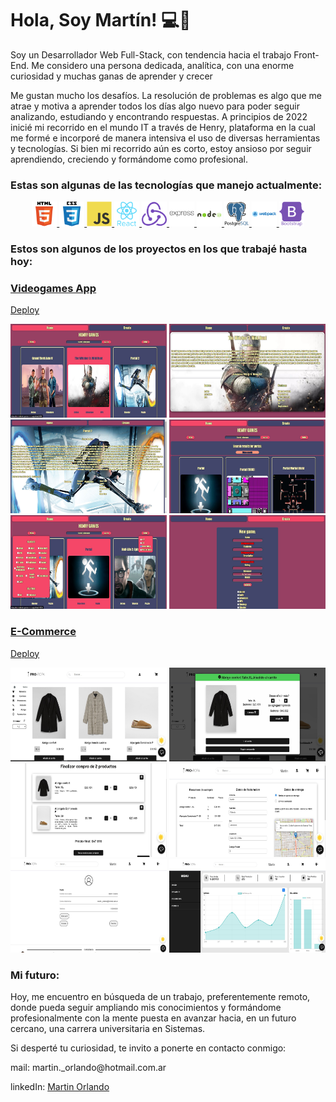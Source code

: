 <h1>Hola, Soy Martín! 💻👋</h1>

Soy un Desarrollador Web Full-Stack, con tendencia hacia el trabajo Front-End. Me considero una persona dedicada, analítica, con una enorme curiosidad y muchas ganas de aprender y crecer

Me gustan mucho los desafíos. La resolución de problemas es algo que me atrae y motiva a aprender todos los días algo nuevo para poder seguir analizando, estudiando y encontrando respuestas. A principios de 2022 inicié mi recorrido en el mundo IT a través de Henry, plataforma en la cual me formé e incorporé de manera intensiva el uso de diversas herramientas y tecnologías.
Si bien mi recorrido aún es corto, estoy ansioso por seguir aprendiendo, creciendo y formándome como profesional.
<h3>Estas son algunas de las tecnologías que manejo actualmente:</h3>
<p align="center">
<a href="https://www.w3.org/html/" target="_blank" rel="noreferrer"> <img src="https://raw.githubusercontent.com/devicons/devicon/master/icons/html5/html5-original-wordmark.svg" alt="html5" width="40" height="40"/> </a>   <a href="https://www.w3schools.com/css/" target="_blank" rel="noreferrer"> <img src="https://raw.githubusercontent.com/devicons/devicon/master/icons/css3/css3-original-wordmark.svg" alt="css3" width="40" height="40"/> </a> <a href="https://developer.mozilla.org/en-US/docs/Web/JavaScript" target="_blank" rel="noreferrer"> <img src="https://raw.githubusercontent.com/devicons/devicon/master/icons/javascript/javascript-original.svg" alt="javascript" width="40" height="40"/> </a> <a href="https://reactjs.org/" target="_blank" rel="noreferrer"> <img src="https://raw.githubusercontent.com/devicons/devicon/master/icons/react/react-original-wordmark.svg" alt="react" width="40" height="40"/> </a> <a href="https://redux.js.org" target="_blank" rel="noreferrer"> <img src="https://raw.githubusercontent.com/devicons/devicon/master/icons/redux/redux-original.svg" alt="redux" width="40" height="40"/> </a> <a href="https://expressjs.com" target="_blank" rel="noreferrer"> <img src="https://raw.githubusercontent.com/devicons/devicon/master/icons/express/express-original-wordmark.svg" alt="express" width="40" height="40"/> </a> <a href="https://nodejs.org" target="_blank" rel="noreferrer"> <img src="https://raw.githubusercontent.com/devicons/devicon/master/icons/nodejs/nodejs-original-wordmark.svg" alt="nodejs" width="40" height="40"/> </a> <a href="https://www.postgresql.org" target="_blank" rel="noreferrer"> <img src="https://raw.githubusercontent.com/devicons/devicon/master/icons/postgresql/postgresql-original-wordmark.svg" alt="postgresql" width="40" height="40"/> </a> <a href="https://webpack.js.org" target="_blank" rel="noreferrer"> <img src="https://raw.githubusercontent.com/devicons/devicon/d00d0969292a6569d45b06d3f350f463a0107b0d/icons/webpack/webpack-original-wordmark.svg" alt="webpack" width="40" height="40"/> </a> <a href="https://getbootstrap.com" target="_blank" rel="noreferrer"> <img src="https://raw.githubusercontent.com/devicons/devicon/master/icons/bootstrap/bootstrap-plain-wordmark.svg" alt="bootstrap" width="40" height="40"/> </a> </p>

<h3>Estos son algunos de los proyectos en los que trabajé hasta hoy:</h3>

<h3><a href="https://github.com/tinchorlando/PI-Videogames-main">Videogames App </a> </h3>
<a href="https://tinchorlando-games.vercel.app">Deploy</a>
<p align="center">
  <a><img height="150" width="250" src="https://github.com/tinchorlando/PI-Videogames-main/blob/main/Assets/Home.jpeg"/></a> <a><img height="150" width="250" src="https://github.com/tinchorlando/PI-Videogames-main/blob/main/Assets/Detail%201.jpeg"/></a> <a><img height="150" width="250" src="https://github.com/tinchorlando/tinchorlando/blob/main/Assets/Videogame/Detail%202.jpeg"/></a> <a><img height="150" width="250" src="https://github.com/tinchorlando/PI-Videogames-main/blob/main/Assets/Search.jpeg"/></a> <a><img height="150" width="250" src="https://github.com/tinchorlando/PI-Videogames-main/blob/main/Assets/Filter.jpeg"/></a> <a><img height="150" width="250" src="https://github.com/tinchorlando/PI-Videogames-main/blob/main/Assets/Create.jpeg"/></a>
</p>

<h3><a href="https://github.com/tinchorlando/E-commerce">E-Commerce </a></h3>
<a href="https://pro-ropa-store.vercel.app">Deploy</a>
<p align="center">
  <a><img height="150" width="250" src="https://github.com/tinchorlando/tinchorlando/blob/main/Assets/E-Commerce/Home.jpeg"/></a> <a><img height="150" width="250" src="https://github.com/tinchorlando/tinchorlando/blob/main/Assets/E-Commerce/Add.jpeg"/></a> <a><img height="150" width="250" src="https://github.com/tinchorlando/tinchorlando/blob/main/Assets/E-Commerce/Cart.jpeg"/></a> <a><img height="150" width="250" src="https://github.com/tinchorlando/tinchorlando/blob/main/Assets/E-Commerce/Checkout.jpeg"/></a> <a><img height="150" width="250" src="https://github.com/tinchorlando/tinchorlando/blob/main/Assets/E-Commerce/Profile.jpeg"/></a> <a><img height="150" width="250" src="https://github.com/tinchorlando/tinchorlando/blob/main/Assets/E-Commerce/Admin.jpeg"/></a>
</p>



<h3>Mi futuro:</h3>
<p>Hoy, me encuentro en búsqueda de un trabajo, preferentemente remoto, donde pueda seguir ampliando mis conocimientos y formándome profesionalmente con la mente puesta en avanzar hacia, en un futuro cercano, una carrera universitaria en Sistemas.</p>
<p>Si desperté tu curiosidad, te invito a ponerte en contacto conmigo:</p>
<p>
  mail: martin._orlando@hotmail.com.ar
</p>
<p>
  linkedIn: <a href="https://linkedin.com/in/martin-orlando-developer">Martin Orlando</a>
</p>


